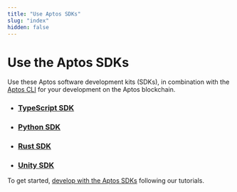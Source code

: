 ```yaml
---
title: "Use Aptos SDKs"
slug: "index"
hidden: false
---
```


# Use the Aptos SDKs

Use these Aptos software development kits (SDKs), in combination with the [Aptos CLI](/tools/aptos-cli-tool/use-aptos-cli.md) for your development on the Aptos blockchain.

- ### [TypeScript SDK](ts-sdk/index.md)

- ### [Python SDK](python-sdk.md)

- ### [Rust SDK](rust-sdk.md)

- ### [Unity SDK](unity-sdk.md)

To get started, [develop with the Aptos SDKs](../tutorials/index.md) following our tutorials.
